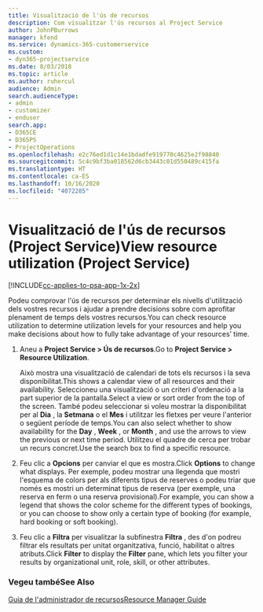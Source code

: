 ```yaml
---
title: Visualització de l'ús de recursos
description: Com visualitzar l'ús recursos al Project Service
author: JohnPBurrows
manager: kfend
ms.service: dynamics-365-customerservice
ms.custom:
- dyn365-projectservice
ms.date: 8/03/2018
ms.topic: article
ms.author: ruhercul
audience: Admin
search.audienceType:
- admin
- customizer
- enduser
search.app:
- D365CE
- D365PS
- ProjectOperations
ms.openlocfilehash: e2c76ed1d1c14e1bdadfe919770c4625e2f98840
ms.sourcegitcommit: 5c4c9bf3ba018562d6cb3443c01d550489c415fa
ms.translationtype: HT
ms.contentlocale: ca-ES
ms.lasthandoff: 10/16/2020
ms.locfileid: "4072285"
---
```

# <a name="view-resource-utilization-project-service"></a><span data-ttu-id="c1f67-103">Visualització de l'ús de recursos (Project Service)</span><span class="sxs-lookup"><span data-stu-id="c1f67-103">View resource utilization (Project Service)</span></span>

[!INCLUDE[cc-applies-to-psa-app-1x-2x](../includes/cc-applies-to-psa-app-1x-2x.md)]

<span data-ttu-id="c1f67-104">Podeu comprovar l'ús de recursos per determinar els nivells d'utilització dels vostres recursos i ajudar a prendre decisions sobre com aprofitar plenament de temps dels vostres recursos.</span><span class="sxs-lookup"><span data-stu-id="c1f67-104">You can check resource utilization to determine utilization levels for your resources and help you make decisions about how to fully take advantage of your resources’ time.</span></span>  
  
1. <span data-ttu-id="c1f67-105">Aneu a **Project Service > Ús de recursos**.</span><span class="sxs-lookup"><span data-stu-id="c1f67-105">Go to **Project Service > Resource Utilization**.</span></span> 

     <span data-ttu-id="c1f67-106">Això mostra una visualització de calendari de tots els recursos i la seva disponibilitat.</span><span class="sxs-lookup"><span data-stu-id="c1f67-106">This shows a calendar view of all resources and their availability.</span></span> <span data-ttu-id="c1f67-107">Seleccioneu una visualització o un criteri d'ordenació a la part superior de la pantalla.</span><span class="sxs-lookup"><span data-stu-id="c1f67-107">Select a view or sort order from the top of the screen.</span></span> <span data-ttu-id="c1f67-108">També podeu seleccionar si voleu mostrar la disponibilitat per al **Dia** , la **Setmana** o el **Mes** i utilitzar les fletxes per veure l'anterior o següent període de temps.</span><span class="sxs-lookup"><span data-stu-id="c1f67-108">You can also select whether to show availability for the **Day** , **Week** , or **Month** , and use the arrows to view the previous or next time period.</span></span> <span data-ttu-id="c1f67-109">Utilitzeu el quadre de cerca per trobar un recurs concret.</span><span class="sxs-lookup"><span data-stu-id="c1f67-109">Use the search box to find a specific resource.</span></span>      
  
2. <span data-ttu-id="c1f67-110">Feu clic a **Opcions** per canviar el que es mostra.</span><span class="sxs-lookup"><span data-stu-id="c1f67-110">Click **Options** to change what displays.</span></span> <span data-ttu-id="c1f67-111">Per exemple, podeu mostrar una llegenda que mostri l'esquema de colors per als diferents tipus de reserves o podeu triar que només es mostri un determinat tipus de reserva (per exemple, una reserva en ferm o una reserva provisional).</span><span class="sxs-lookup"><span data-stu-id="c1f67-111">For example, you can show a legend that shows the color scheme for the different types of bookings, or you can choose to show only a certain type of booking (for example, hard booking or soft booking).</span></span>  

3. <span data-ttu-id="c1f67-112">Feu clic a **Filtra** per visualitzar la subfinestra **Filtra** , des d'on podreu filtrar els resultats per unitat organitzativa, funció, habilitat o altres atributs.</span><span class="sxs-lookup"><span data-stu-id="c1f67-112">Click **Filter** to display the **Filter** pane, which lets you filter your results by organizational unit, role, skill, or other attributes.</span></span>  
  
### <a name="see-also"></a><span data-ttu-id="c1f67-113">Vegeu també</span><span class="sxs-lookup"><span data-stu-id="c1f67-113">See Also</span></span>  
 [<span data-ttu-id="c1f67-114">Guia de l'administrador de recursos</span><span class="sxs-lookup"><span data-stu-id="c1f67-114">Resource Manager Guide</span></span>](../psa/resource-manager-guide.md)
